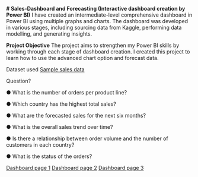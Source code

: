 **# Sales-Dashboard and Forecasting (Interactive dashboard creation by Power BI)**
I have created an intermediate-level comprehensive dashboard in Power BI using multiple graphs and charts. The dashboard was developed in various stages, including sourcing data from Kaggle, performing data modelling, and generating insights.

**Project Objective**
The project aims to strengthen my Power BI skills by working through each stage of dashboard creation. I created this project to learn how to use the advanced chart option and forecast data.

Dataset used 
<a href ="https://github.com/abhishek3852/Sales-dashboard/blob/main/sales_data_sample.csv"> Sample sales data</a>

Question?

● What is the number of orders per product line?

● Which country has the highest total sales?

● What are the forecasted sales for the next six months?

● What is the overall sales trend over time?

● Is there a relationship between order volume and the number of customers in each country?

● What is the status of the orders?

<a href ="https://github.com/abhishek3852/Sales-dashboard/blob/main/DASH-1.png"> Dashboard page 1</a>
<a href ="https://github.com/abhishek3852/Sales-dashboard/blob/main/DASH-2.png"> Dashboard page 2</a>
<a href ="https://github.com/abhishek3852/Sales-dashboard/blob/main/DASH-3.png"> Dashboard page 3</a>
